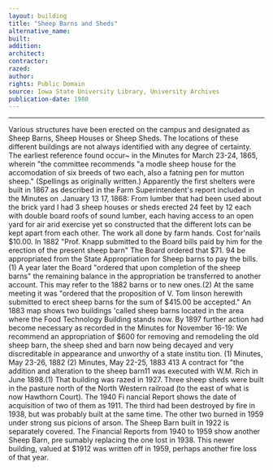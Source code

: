 ```yaml
---
layout: building
title: "Sheep Barns and Sheds"
alternative_name: 
built: 
addition:
architect: 
contractor: 
razed: 
author:
rights: Public Domain
source: Iowa State University Library, University Archives
publication-date: 1980 
---
```

---

Various structures have been erected on the campus and designated as Sheep Barns, Sheep Houses or Sheep Sheds. The locations of these different buildings are not always identified with any degree of certainty. 
The earliest reference found occur~ in the Minutes for March 23-24, 1865, wherein "the committee recommends "a modle sheep house for the accomodation of six breeds of two each, also a fatning pen for mutton sheep." (Spellings as originally written.) 
Apparently the first shelters were built in 1867 as described in the Farm Superintendent's report included in the Minutes on .January 13 17, 1868: 
From lumber that had been used about the brick yard I had 3 sheep houses or sheds erected 24 feet by 12 each with double board roofs of sound lumber, each having access to an open yard for air arid exercise yet so constructed that the different lots can be kept apart from each other. The work all done by farm hands. Cost for'nails $10.00. 
In 1882 "Prof. Knapp submitted to the Board bills paid by him for the erection of the present sheep barn" The Board ordered that $71. 94 be appropriated from the State Appropriation for Sheep barns to pay the bills. (1) 
A year later the Board "ordered that upon completion of the sheep barns" the remaining balance in the appropriation be transferred to another account. This may refer to the 1882 barns or to new ones.(2) At the same meeting it was "ordered that the proposition of V. Tom linson herewith submitted to erect sheep barns for the sum of $415.00 be accepted." 
An 1883 map shows two buildings 'called sheep barns located in the area where the Food Technology Building stands now. 
By 1897 further action had become necessary as recorded in the Minutes for November 16-19: 
We recommend an  appropriation of $600 for removing and remodeling the old sheep barn, the sheep shed and barn now being decayed and very discreditable in appearance and unworthy of a state institu tion. 
(1) Minutes, May 23-26, 1882 
(2) Minutes, May 22-25, 1883 
413 
A contract for "the addition and alteration to the sheep barn11 was executed with W.M. Rich in June 1898.(1) That building was razed in 1927. 
Three sheep sheds were built in the pasture north of the North Western railroad (to the east of what is now Hawthorn Court). The 1940 Fi nancial Report shows the date of acquisition of two of them as 1911. The third had been destroyed by fire in 1938, but was probably built at the same time. The other two burned in 1959 under strong sus picions of arson. 
The Sheep Barn built in 1922 is separately covered. 
The Financial Reports from 1940 to 1959 show another Sheep Barn, pre sumably replacing the one lost in 1938. This newer building, valued at $1912 was written off in 1959, perhaps another fire loss of that year.